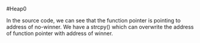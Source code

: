 #Heap0

In the source code, we can see that the function pointer is pointing to address of no-winner. 
We have a strcpy() which can overwrite the address of function pointer with address of winner. 


